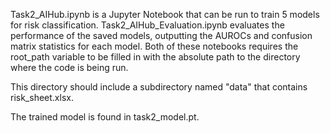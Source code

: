 Task2_AIHub.ipynb is a Jupyter Notebook that can be run to train 5 models for risk classification. Task2_AIHub_Evaluation.ipynb evaluates the performance of the saved models, outputting the AUROCs and confusion matrix statistics for each model. Both of these notebooks requires the root_path variable to be filled in with the absolute path to the directory where the code is being run.

This directory should include a subdirectory named "data" that contains risk_sheet.xlsx.

The trained model is found in task2_model.pt.